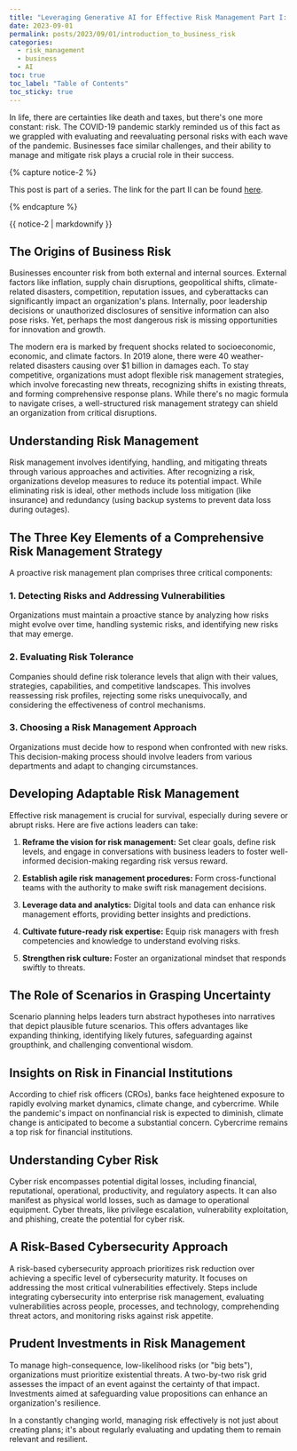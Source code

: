 ```yaml
---
title: "Leveraging Generative AI for Effective Risk Management Part I: Introduction to Business Risk"
date: 2023-09-01
permalink: posts/2023/09/01/introduction_to_business_risk
categories: 
  - risk_management
  - business
  - AI
toc: true
toc_label: "Table of Contents"
toc_sticky: true
---
```


In life, there are certainties like death and taxes, but there's one more constant: risk. The COVID-19 pandemic starkly reminded us of this fact as we grappled with evaluating and reevaluating personal risks with each wave of the pandemic. Businesses face similar challenges, and their ability to manage and mitigate risk plays a crucial role in their success.

{% capture notice-2 %}

This post is part of a series. The link for the part II can be found [here](https://humberto.stein-shiromoto.net/posts/2023/09/26/generative_ai_for_risk_management).

{% endcapture %}

<div class="notice--info">{{ notice-2 | markdownify }}</div>

## The Origins of Business Risk

Businesses encounter risk from both external and internal sources. External factors like inflation, supply chain disruptions, geopolitical shifts, climate-related disasters, competition, reputation issues, and cyberattacks can significantly impact an organization's plans. Internally, poor leadership decisions or unauthorized disclosures of sensitive information can also pose risks. Yet, perhaps the most dangerous risk is missing opportunities for innovation and growth.

The modern era is marked by frequent shocks related to socioeconomic, economic, and climate factors. In 2019 alone, there were 40 weather-related disasters causing over $1 billion in damages each. To stay competitive, organizations must adopt flexible risk management strategies, which involve forecasting new threats, recognizing shifts in existing threats, and forming comprehensive response plans. While there's no magic formula to navigate crises, a well-structured risk management strategy can shield an organization from critical disruptions.

## Understanding Risk Management

Risk management involves identifying, handling, and mitigating threats through various approaches and activities. After recognizing a risk, organizations develop measures to reduce its potential impact. While eliminating risk is ideal, other methods include loss mitigation (like insurance) and redundancy (using backup systems to prevent data loss during outages).

## The Three Key Elements of a Comprehensive Risk Management Strategy

A proactive risk management plan comprises three critical components:

### 1. Detecting Risks and Addressing Vulnerabilities
Organizations must maintain a proactive stance by analyzing how risks might evolve over time, handling systemic risks, and identifying new risks that may emerge.

### 2. Evaluating Risk Tolerance
Companies should define risk tolerance levels that align with their values, strategies, capabilities, and competitive landscapes. This involves reassessing risk profiles, rejecting some risks unequivocally, and considering the effectiveness of control mechanisms.

### 3. Choosing a Risk Management Approach
Organizations must decide how to respond when confronted with new risks. This decision-making process should involve leaders from various departments and adapt to changing circumstances.

## Developing Adaptable Risk Management

Effective risk management is crucial for survival, especially during severe or abrupt risks. Here are five actions leaders can take:

1. **Reframe the vision for risk management:** Set clear goals, define risk levels, and engage in conversations with business leaders to foster well-informed decision-making regarding risk versus reward.

2. **Establish agile risk management procedures:** Form cross-functional teams with the authority to make swift risk management decisions.

3. **Leverage data and analytics:** Digital tools and data can enhance risk management efforts, providing better insights and predictions.

4. **Cultivate future-ready risk expertise:** Equip risk managers with fresh competencies and knowledge to understand evolving risks.

5. **Strengthen risk culture:** Foster an organizational mindset that responds swiftly to threats.

## The Role of Scenarios in Grasping Uncertainty

Scenario planning helps leaders turn abstract hypotheses into narratives that depict plausible future scenarios. This offers advantages like expanding thinking, identifying likely futures, safeguarding against groupthink, and challenging conventional wisdom.

## Insights on Risk in Financial Institutions

According to chief risk officers (CROs), banks face heightened exposure to rapidly evolving market dynamics, climate change, and cybercrime. While the pandemic's impact on nonfinancial risk is expected to diminish, climate change is anticipated to become a substantial concern. Cybercrime remains a top risk for financial institutions.

## Understanding Cyber Risk

Cyber risk encompasses potential digital losses, including financial, reputational, operational, productivity, and regulatory aspects. It can also manifest as physical world losses, such as damage to operational equipment. Cyber threats, like privilege escalation, vulnerability exploitation, and phishing, create the potential for cyber risk.

## A Risk-Based Cybersecurity Approach

A risk-based cybersecurity approach prioritizes risk reduction over achieving a specific level of cybersecurity maturity. It focuses on addressing the most critical vulnerabilities effectively. Steps include integrating cybersecurity into enterprise risk management, evaluating vulnerabilities across people, processes, and technology, comprehending threat actors, and monitoring risks against risk appetite.

## Prudent Investments in Risk Management

To manage high-consequence, low-likelihood risks (or "big bets"), organizations must prioritize existential threats. A two-by-two risk grid assesses the impact of an event against the certainty of that impact. Investments aimed at safeguarding value propositions can enhance an organization's resilience.

In a constantly changing world, managing risk effectively is not just about creating plans; it's about regularly evaluating and updating them to remain relevant and resilient.